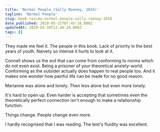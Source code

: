```yaml
---
title: 'Normal People (Sally Rooney, 2016)'
tagline: 'Normal People'
slug: book-review-normal-people-sally-rooney-2016
date_published: 2019-05-31T07:45:16.000Z
updatedAt: 2020-03-10T12:48:29.000Z
tags: []
---
```


They made me feel it. The people in this book. Lack of priority in the best years of youth. Naivety so intense it hurts to look at it.

Connell shows us the evil that can come from conforming to norms which do not even exist. Being a prisoner of your theoretical anxiety-world. Conforming as the outsider actually does happen to real people too. And it makes one wonder how painful life can be made for no good reason.

Marianne was alone and lonely. Then less alone but even more lonely.

It's hard to open up. Even harder is accepting that sometimes even the theoretically perfect connection isn't enough to make a relationship function.

Things change. People change even more.

I hardly recognised that I was reading. The text's fluidity was excellent.
